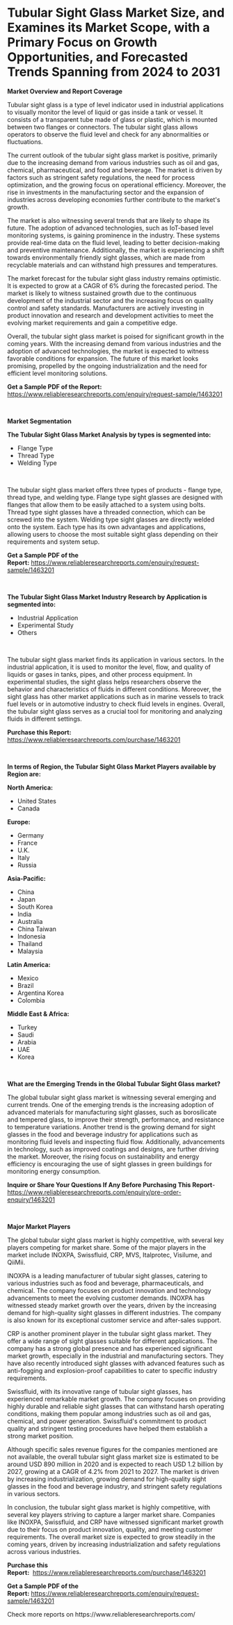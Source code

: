 <p><h1>Tubular Sight Glass Market Size, and Examines its Market Scope, with a Primary Focus on Growth Opportunities, and Forecasted Trends Spanning from 2024 to 2031</h1></p><p><strong>Market Overview and Report Coverage</strong></p>
<p><p>Tubular sight glass is a type of level indicator used in industrial applications to visually monitor the level of liquid or gas inside a tank or vessel. It consists of a transparent tube made of glass or plastic, which is mounted between two flanges or connectors. The tubular sight glass allows operators to observe the fluid level and check for any abnormalities or fluctuations.</p><p>The current outlook of the tubular sight glass market is positive, primarily due to the increasing demand from various industries such as oil and gas, chemical, pharmaceutical, and food and beverage. The market is driven by factors such as stringent safety regulations, the need for process optimization, and the growing focus on operational efficiency. Moreover, the rise in investments in the manufacturing sector and the expansion of industries across developing economies further contribute to the market's growth.</p><p>The market is also witnessing several trends that are likely to shape its future. The adoption of advanced technologies, such as IoT-based level monitoring systems, is gaining prominence in the industry. These systems provide real-time data on the fluid level, leading to better decision-making and preventive maintenance. Additionally, the market is experiencing a shift towards environmentally friendly sight glasses, which are made from recyclable materials and can withstand high pressures and temperatures.</p><p>The market forecast for the tubular sight glass industry remains optimistic. It is expected to grow at a CAGR of 6% during the forecasted period. The market is likely to witness sustained growth due to the continuous development of the industrial sector and the increasing focus on quality control and safety standards. Manufacturers are actively investing in product innovation and research and development activities to meet the evolving market requirements and gain a competitive edge.</p><p>Overall, the tubular sight glass market is poised for significant growth in the coming years. With the increasing demand from various industries and the adoption of advanced technologies, the market is expected to witness favorable conditions for expansion. The future of this market looks promising, propelled by the ongoing industrialization and the need for efficient level monitoring solutions.</p></p>
<p><strong>Get a Sample PDF of the Report:</strong> <a href="https://www.reliableresearchreports.com/enquiry/request-sample/1463201">https://www.reliableresearchreports.com/enquiry/request-sample/1463201</a></p>
<p>&nbsp;</p>
<p><strong>Market Segmentation</strong></p>
<p><strong>The Tubular Sight Glass Market Analysis by types is segmented into:</strong></p>
<p><ul><li>Flange Type</li><li>Thread Type</li><li>Welding Type</li></ul></p>
<p>&nbsp;</p>
<p><p>The tubular sight glass market offers three types of products - flange type, thread type, and welding type. Flange type sight glasses are designed with flanges that allow them to be easily attached to a system using bolts. Thread type sight glasses have a threaded connection, which can be screwed into the system. Welding type sight glasses are directly welded onto the system. Each type has its own advantages and applications, allowing users to choose the most suitable sight glass depending on their requirements and system setup.</p></p>
<p><strong>Get a Sample PDF of the Report:</strong>&nbsp;<a href="https://www.reliableresearchreports.com/enquiry/request-sample/1463201">https://www.reliableresearchreports.com/enquiry/request-sample/1463201</a></p>
<p>&nbsp;</p>
<p><strong>The Tubular Sight Glass Market Industry Research by Application is segmented into:</strong></p>
<p><ul><li>Industrial Application</li><li>Experimental Study</li><li>Others</li></ul></p>
<p>&nbsp;</p>
<p><p>The tubular sight glass market finds its application in various sectors. In the industrial application, it is used to monitor the level, flow, and quality of liquids or gases in tanks, pipes, and other process equipment. In experimental studies, the sight glass helps researchers observe the behavior and characteristics of fluids in different conditions. Moreover, the sight glass has other market applications such as in marine vessels to track fuel levels or in automotive industry to check fluid levels in engines. Overall, the tubular sight glass serves as a crucial tool for monitoring and analyzing fluids in different settings.</p></p>
<p><strong>Purchase this Report:</strong>&nbsp; <a href="https://www.reliableresearchreports.com/purchase/1463201">https://www.reliableresearchreports.com/purchase/1463201</a></p>
<p>&nbsp;</p>
<p><strong>In terms of Region, the Tubular Sight Glass Market Players available by Region are:</strong></p>
<p>
    <p> <strong> North America: </strong>
        <ul>
            <li>United States</li>
            <li>Canada</li>
        </ul>
        </p> 
    <p> <strong> Europe: </strong>
        <ul>
            <li>Germany</li>
            <li>France</li>
            <li>U.K.</li>
            <li>Italy</li>
            <li>Russia</li>
        </ul>
        </p> 
    <p> <strong> Asia-Pacific: </strong>
        <ul>
            <li>China</li>
            <li>Japan</li>
            <li>South Korea</li>
            <li>India</li>
            <li>Australia</li>
            <li>China Taiwan</li>
            <li>Indonesia</li>
            <li>Thailand</li>
            <li>Malaysia</li>
        </ul>
        </p> 
    <p> <strong> Latin America: </strong>
        <ul>
            <li>Mexico</li>
            <li>Brazil</li>
            <li>Argentina Korea</li>
            <li>Colombia</li>
        </ul>
        </p> 
    <p> <strong> Middle East & Africa: </strong>
        <ul>
            <li>Turkey</li>
            <li>Saudi</li>
            <li>Arabia</li>
            <li>UAE</li>
            <li>Korea</li>
        </ul>
    </p>
    </p>
<p>&nbsp;</p>
<p><strong>What are the Emerging Trends in the Global Tubular Sight Glass market?</strong></p>
<p><p>The global tubular sight glass market is witnessing several emerging and current trends. One of the emerging trends is the increasing adoption of advanced materials for manufacturing sight glasses, such as borosilicate and tempered glass, to improve their strength, performance, and resistance to temperature variations. Another trend is the growing demand for sight glasses in the food and beverage industry for applications such as monitoring fluid levels and inspecting fluid flow. Additionally, advancements in technology, such as improved coatings and designs, are further driving the market. Moreover, the rising focus on sustainability and energy efficiency is encouraging the use of sight glasses in green buildings for monitoring energy consumption.</p></p>
<p><strong>Inquire or Share Your Questions If Any Before Purchasing This Report</strong>- <a href="https://www.reliableresearchreports.com/enquiry/pre-order-enquiry/1463201">https://www.reliableresearchreports.com/enquiry/pre-order-enquiry/1463201</a></p>
<p>&nbsp;</p>
<p><strong>Major Market Players</strong></p>
<p><p>The global tubular sight glass market is highly competitive, with several key players competing for market share. Some of the major players in the market include INOXPA, Swissfluid, CRP, MVS, Italprotec, Visilume, and QiiMii.</p><p>INOXPA is a leading manufacturer of tubular sight glasses, catering to various industries such as food and beverage, pharmaceuticals, and chemical. The company focuses on product innovation and technology advancements to meet the evolving customer demands. INOXPA has witnessed steady market growth over the years, driven by the increasing demand for high-quality sight glasses in different industries. The company is also known for its exceptional customer service and after-sales support.</p><p>CRP is another prominent player in the tubular sight glass market. They offer a wide range of sight glasses suitable for different applications. The company has a strong global presence and has experienced significant market growth, especially in the industrial and manufacturing sectors. They have also recently introduced sight glasses with advanced features such as anti-fogging and explosion-proof capabilities to cater to specific industry requirements.</p><p>Swissfluid, with its innovative range of tubular sight glasses, has experienced remarkable market growth. The company focuses on providing highly durable and reliable sight glasses that can withstand harsh operating conditions, making them popular among industries such as oil and gas, chemical, and power generation. Swissfluid's commitment to product quality and stringent testing procedures have helped them establish a strong market position.</p><p>Although specific sales revenue figures for the companies mentioned are not available, the overall tubular sight glass market size is estimated to be around USD 890 million in 2020 and is expected to reach USD 1.2 billion by 2027, growing at a CAGR of 4.2% from 2021 to 2027. The market is driven by increasing industrialization, growing demand for high-quality sight glasses in the food and beverage industry, and stringent safety regulations in various sectors.</p><p>In conclusion, the tubular sight glass market is highly competitive, with several key players striving to capture a larger market share. Companies like INOXPA, Swissfluid, and CRP have witnessed significant market growth due to their focus on product innovation, quality, and meeting customer requirements. The overall market size is expected to grow steadily in the coming years, driven by increasing industrialization and safety regulations across various industries.</p></p>
<p><strong>Purchase this Report:</strong>&nbsp;&nbsp;<a href="https://www.reliableresearchreports.com/purchase/1463201">https://www.reliableresearchreports.com/purchase/1463201</a></p>
<p></p>
<p><strong>Get a Sample PDF of the Report:</strong>&nbsp;<a href="https://www.reliableresearchreports.com/enquiry/request-sample/1463201">https://www.reliableresearchreports.com/enquiry/request-sample/1463201</a></p>
<p>Check more reports on https://www.reliableresearchreports.com/</p>